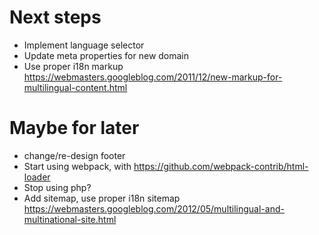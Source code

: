 # Next steps

- Implement language selector
- Update meta properties for new domain
- Use proper i18n markup https://webmasters.googleblog.com/2011/12/new-markup-for-multilingual-content.html

# Maybe for later

- change/re-design footer
- Start using webpack, with https://github.com/webpack-contrib/html-loader
- Stop using php?
- Add sitemap, use proper i18n sitemap https://webmasters.googleblog.com/2012/05/multilingual-and-multinational-site.html
